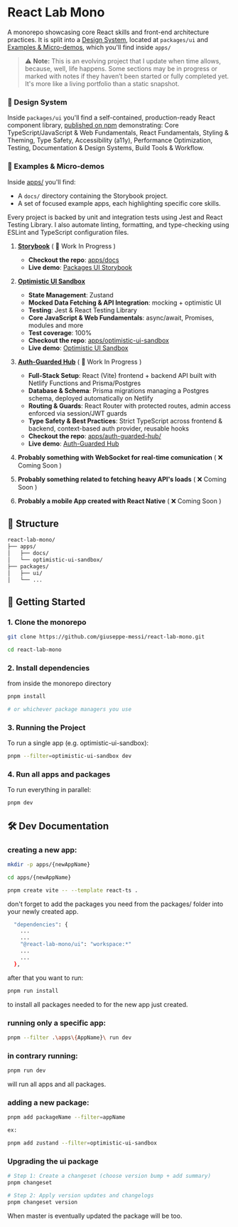 # React Lab Mono

A monorepo showcasing core React skills and front-end architecture practices. It is split into a [Design System](#design-system), located at `packages/ui` and [Examples & Micro-demos](#examples-demos), which you'll find inside `apps/`

> ⚠️ **Note:** This is an evolving project that I update when time allows, because, well, life happens. Some sections may be in progress or marked with notes if they haven’t been started or fully completed yet. It's more like a living portfolio than a static snapshot.

<a id="design-system"></a>

### 🎨 Design System

Inside `packages/ui` you'll find a self-contained, production-ready React component library, [published on npm](https://www.npmjs.com/package/@react-lab-mono/ui) demonstrating: Core TypeScript/JavaScript & Web Fundamentals, React Fundamentals, Styling & Theming, Type Safety, Accessibility (a11y), Performance Optimization, Testing, Documentation & Design Systems, Build Tools & Workflow.

<a id="examples-demos"></a>

### 🧩 Examples & Micro-demos

Inside [apps/](https://github.com/giuseppe-messi/react-lab-mono/tree/main/apps) you'll find:

- A `docs/` directory containing the Storybook project.
- A set of focused example apps, each highlighting specific core skills.

Every project is backed by unit and integration tests using Jest and React Testing Library. I also automate linting, formatting, and type-checking using ESLint and TypeScript configuration files.


1. **[Storybook](https://github.com/giuseppe-messi/react-lab-mono/tree/main/apps/docs)** ( 🧪 Work In Progress )

   - **Checkout the repo**: [apps/docs](https://github.com/giuseppe-messi/react-lab-mono/tree/main/apps/docs)
   - **Live demo**: [Packages UI Storybook](https://storybook-package-ui.netlify.app/?path=/docs/button--docs)

2. **[Optimistic UI Sandbox](https://github.com/giuseppe-messi/react-lab-mono/tree/main/apps/optimistic-ui-sandbox)**

   - **State Management**: Zustand
   - **Mocked Data Fetching & API Integration**: mocking + optimistic UI
   - **Testing**: Jest & React Testing Library
   - **Core JavaScript & Web Fundamentals**: async/await, Promises, modules and more
   - **Test coverage**: 100%
   - **Checkout the repo**: [apps/optimistic-ui-sandbox](https://github.com/giuseppe-messi/react-lab-mono/tree/main/apps/optimistic-ui-sandbox)
   - **Live demo**: [Optimistic UI Sandbox](https://optimistic-ui-sandbox.netlify.app/)

2. **[Auth-Guarded Hub](https://github.com/giuseppe-messi/react-lab-mono/tree/main/apps/auth-guarded-hub)** ( 🧪 Work In Progress )

   - **Full-Stack Setup**: React (Vite) frontend + backend API built with Netlify Functions and Prisma/Postgres
   - **Database & Schema**: Prisma migrations managing a Postgres schema, deployed automatically on Netlify
   - **Routing & Guards**: React Router with protected routes, admin access enforced via session/JWT guards
   - **Type Safety & Best Practices**: Strict TypeScript across frontend & backend, context-based auth provider, reusable hooks
   - **Checkout the repo**: [apps/auth-guarded-hub/](https://github.com/giuseppe-messi/react-lab-mono/tree/main/apps/auth-guarded-hub)
   - **Live demo**: [Auth-Guarded Hub](https://auth-guarded-hub.netlify.app/)

3. **Probably something with WebSocket for real-time comunication** ( ❌ Coming Soon )

4. **Probably something related to fetching heavy API's loads** ( ❌ Coming Soon )

5. **Probably a mobile App created with React Native** ( ❌ Coming Soon )

## 📁 Structure

```bash
react-lab-mono/
├── apps/
│   ├── docs/
│   └── optimistic-ui-sandbox/
├── packages/
│   ├── ui/
│   └── ...
```

## 🚀 Getting Started

### 1. Clone the monorepo

```bash
git clone https://github.com/giuseppe-messi/react-lab-mono.git

cd react-lab-mono
```

### 2. Install dependencies

from inside the monorepo directory

```bash
pnpm install

# or whichever package managers you use
```

### 3. Running the Project

To run a single app (e.g. optimistic-ui-sandbox):

```bash
pnpm --filter=optimistic-ui-sandbox dev
```

### 4. Run all apps and packages

To run everything in parallel:

```bash
pnpm dev
```

## 🛠️ Dev Documentation

### creating a new app:

```bash
mkdir -p apps/{newAppName}

cd apps/{newAppName}

pnpm create vite -- --template react-ts .
```

don't forget to add the packages you need from the packages/ folder into your newly created app.

```bash
  "dependencies": {
    ...
    ...
    "@react-lab-mono/ui": "workspace:*"
    ...
    ...
  },
```

after that you want to run:

```bash
pnpm run install
```

to install all packages needed to for the new app just created.

### running only a specific app:

```bash
pnpm --filter .\apps\{AppName}\ run dev
```

### in contrary running:

```bash
pnpm run dev
```

will run all apps and all packages.

### adding a new package:

```bash
pnpm add packageName --filter=appName

ex:

pnpm add zustand --filter=optimistic-ui-sandbox
```

### Upgrading the ui package

```bash
# Step 1: Create a changeset (choose version bump + add summary)
pnpm changeset

# Step 2: Apply version updates and changelogs
pnpm changeset version
```

When master is eventually updated the package will be too.
